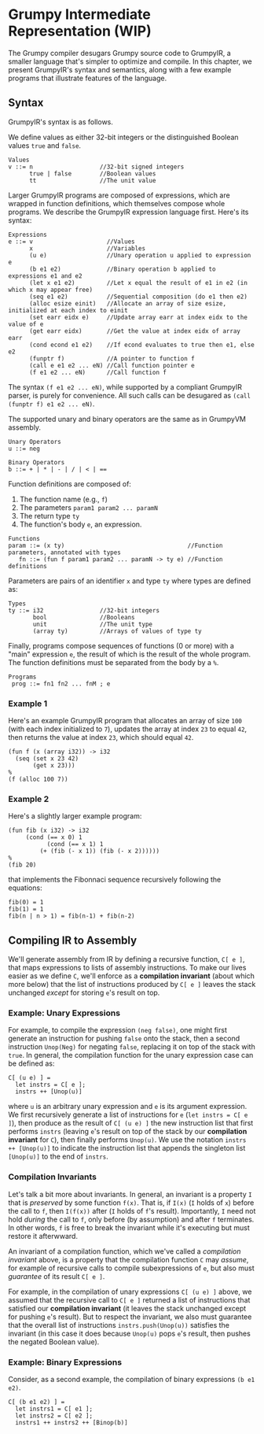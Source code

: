 # Grumpy Intermediate Representation (WIP)

The Grumpy compiler desugars Grumpy source code to GrumpyIR, a smaller language that's simpler to optimize and compile. In this chapter, we present GrumpyIR's syntax and semantics, along with a few example programs that illustrate features of the language.

## Syntax

GrumpyIR's syntax is as follows.

We define values as either 32-bit integers or the distinguished Boolean values `true` and `false`.

```
Values 
v ::= n                   //32-bit signed integers
      true | false        //Boolean values
      tt                  //The unit value
```

Larger GrumpyIR programs are composed of expressions, which are wrapped in function definitions, which themselves compose whole programs. We describe the GrumpyIR expression language first. Here's its syntax:

```
Expressions 
e ::= v                     //Values
      x                     //Variables
      (u e)                 //Unary operation u applied to expression e
      (b e1 e2)             //Binary operation b applied to expressions e1 and e2
      (let x e1 e2)         //Let x equal the result of e1 in e2 (in which x may appear free)
      (seq e1 e2)           //Sequential composition (do e1 then e2)
      (alloc esize einit)   //Allocate an array of size esize, initialized at each index to einit
      (set earr eidx e)     //Update array earr at index eidx to the value of e
      (get earr eidx)       //Get the value at index eidx of array earr
      (cond econd e1 e2)    //If econd evaluates to true then e1, else e2
      (funptr f)            //A pointer to function f
      (call e e1 e2 ... eN) //Call function pointer e  
      (f e1 e2 ... eN)      //Call function f
```

The syntax `(f e1 e2 ... eN)`, while supported by a compliant GrumpyIR parser, is purely for convenience. All such calls can be desugared as `(call (funptr f) e1 e2 ... eN)`.

The supported unary and binary operators are the same as in GrumpyVM assembly.

```
Unary Operators
u ::= neg

Binary Operators
b ::= + | * | - | / | < | ==
```

Function definitions are composed of: 
1. The function name (e.g., `f`)
2. The parameters `param1 param2 ... paramN`
3. The return type `ty`
4. The function's body `e`, an expression.

```
Functions 
param ::= (x ty)                                   //Function parameters, annotated with types
   fn ::= (fun f param1 param2 ... paramN -> ty e) //Function definitions
```

Parameters are pairs of an identifier `x` and type `ty` where types are defined as:

```
Types 
ty ::= i32                //32-bit integers
       bool               //Booleans
       unit               //The unit type
       (array ty)         //Arrays of values of type ty
```

Finally, programs compose sequences of functions (0 or more) with a "main" expression `e`, the result of which is the result of the whole program. The function definitions must be separated from the body by a `%`.

```
Programs
 prog ::= fn1 fn2 ... fnM ; e                      
```

### Example 1

Here's an example GrumpyIR program that allocates an array of size `100` (with each index initialized to `7`), updates the array at index `23` to equal `42`, then returns the value at index `23`, which should equal `42`.

```
(fun f (x (array i32)) -> i32 
  (seq (set x 23 42) 
       (get x 23)))
%
(f (alloc 100 7))
```

### Example 2

Here's a slightly larger example program:

```
(fun fib (x i32) -> i32
     (cond (== x 0) 1
           (cond (== x 1) 1
	   	 (+ (fib (- x 1)) (fib (- x 2))))))		 
%
(fib 20)
```

that implements the Fibonnaci sequence recursively following the equations:

```
fib(0) = 1
fib(1) = 1
fib(n | n > 1) = fib(n-1) + fib(n-2)
```

## Compiling IR to Assembly

We'll generate assembly from IR by defining a recursive function, `C[ e ]`, that maps expressions to lists of assembly instructions. To make our lives easier as we define `C`, we'll enforce as a **compilation invariant** (about which more below) that the list of instructions produced by `C[ e ]` leaves the stack unchanged *except* for storing `e`'s result on top.

### Example: Unary Expressions

For example, to compile the expression `(neg false)`, one might first generate an instruction for pushing `false` onto the stack, then a second instruction `Unop(Neg)` for negating `false`, replacing it on top of the stack with `true`. In general, the compilation function for the unary expression case can be defined as:

```
C[ (u e) ] = 
  let instrs = C[ e ]; 
  instrs ++ [Unop(u)]
```

where `u` is an arbitrary unary expression and `e` is its argument expression. We first recursively generate a list of instructions for `e` (`let instrs = C[ e ]`), then produce as the result of `C[ (u e) ]` the new instruction list that first performs `instrs` (leaving `e`'s result on top of the stack by our **compilation invariant** for `C`), then finally performs `Unop(u)`. We use the notation `instrs ++ [Unop(u)]` to indicate the instruction list that appends the singleton list `[Unop(u)]` to the end of `instrs`. 

### Compilation Invariants

Let's talk a bit more about invariants. In general, an invariant is a property `I` that is *preserved* by some function `f(x)`. That is, if `I(x)` (`I` holds of `x`) before the call to `f`, then `I(f(x))` after (`I` holds of `f`'s result). Importantly, `I` need not hold *during* the call to `f`, only before (by assumption) and after `f` terminates. In other words, `f` is free to break the invariant while it's executing but must restore it afterwward.

An invariant of a compilation function, which we've called a *compilation invariant* above, is a property that the compilation function `C` may *assume*, for example of recursive calls to compile subexpressions of `e`, but also must *guarantee* of its result `C[ e ]`.

For example, in the compilation of unary expressions `C[ (u e) ]` above, we assumed that the recursive call to `C[ e ]` returned a list of instructions that satisfied our **compilation invariant** (it leaves the stack unchanged except for pushing `e`'s result). But to respect the invariant, we also must guarantee that the overall list of instructions `instrs.push(Unop(u))` satisfies the invariant (in this case it does because `Unop(u)` pops `e`'s result, then pushes the negated Boolean value).

### Example: Binary Expressions

Consider, as a second example, the compilation of binary expressions `(b e1 e2)`.

```
C[ (b e1 e2) ] =
  let instrs1 = C[ e1 ];
  let instrs2 = C[ e2 ];
  instrs1 ++ instrs2 ++ [Binop(b)]
```
